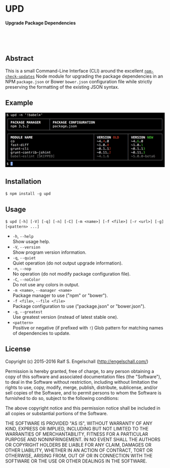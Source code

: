 
UPD
===

**Upgrade Package Dependencies**

<p/>
<img src="https://nodei.co/npm/upd.png?downloads=true&stars=true" alt=""/>

<p/>
<img src="https://david-dm.org/rse/upd.png" alt=""/>

Abstract
--------

This is a small Command-Line Interface (CLI) around the excellent
[`npm-check-updates`](https://www.npmjs.com/package/npm-check-updates) Node module
for upgrading the package dependencies in an NPM `package.json` or
Bower `bower.json` configuration file while strictly preserving the
formatting of the existing JSON syntax.

Example
-------

![UPD usage](screenshot.png)

Installation
------------

```
$ npm install -g upd
```

Usage
-----

```
$ upd [-h] [-V] [-q] [-n] [-C] [-m <name>] [-f <file>] [-r <url>] [-g] [<pattern> ...]
```

- `-h`, `--help`<br/>
  Show usage help.
- `-V`, `--version`<br/>
  Show program version information.
- `-q`, `--quiet`<br/>
  Quiet operation (do not output upgrade information).
- `-n`, `--nop`<br/>
  No operation (do not modify package configuration file).
- `-C`, `--noColor`<br/>
  Do not use any colors in output.
- `-m <name>`, `--manager <name>`<br/>
  Package manager to use ("npm" or "bower").
- `-f <file>`, `--file <file>`<br/>
  Package configuration to use ("package.json" or "bower.json").
- `-g`, `--greatest`<br/>
  Use greatest version (instead of latest stable one).
- `<pattern>`<br/>
  Positive or negative (if prefixed with `!`) Glob pattern for matching names of dependencies to update.

License
-------

Copyright (c) 2015-2016 Ralf S. Engelschall (http://engelschall.com/)

Permission is hereby granted, free of charge, to any person obtaining
a copy of this software and associated documentation files (the
"Software"), to deal in the Software without restriction, including
without limitation the rights to use, copy, modify, merge, publish,
distribute, sublicense, and/or sell copies of the Software, and to
permit persons to whom the Software is furnished to do so, subject to
the following conditions:

The above copyright notice and this permission notice shall be included
in all copies or substantial portions of the Software.

THE SOFTWARE IS PROVIDED "AS IS", WITHOUT WARRANTY OF ANY KIND,
EXPRESS OR IMPLIED, INCLUDING BUT NOT LIMITED TO THE WARRANTIES OF
MERCHANTABILITY, FITNESS FOR A PARTICULAR PURPOSE AND NONINFRINGEMENT.
IN NO EVENT SHALL THE AUTHORS OR COPYRIGHT HOLDERS BE LIABLE FOR ANY
CLAIM, DAMAGES OR OTHER LIABILITY, WHETHER IN AN ACTION OF CONTRACT,
TORT OR OTHERWISE, ARISING FROM, OUT OF OR IN CONNECTION WITH THE
SOFTWARE OR THE USE OR OTHER DEALINGS IN THE SOFTWARE.

